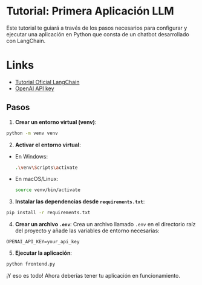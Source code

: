 # Tutorial: Primera Aplicación LLM

Este tutorial te guiará a través de los pasos necesarios para configurar y ejecutar una aplicación en Python que consta de un chatbot desarrollado con LangChain.

# Links

- [Tutorial Oficial LangChain](https://python.langchain.com/docs/tutorials/llm_chain/)
- [OpenAI API key](https://platform.openai.com/)

## Pasos

1. **Crear un entorno virtual (venv)**:

```bash
python -m venv venv
```

2. **Activar el entorno virtual**:

- En Windows:
  ```bash
  .\venv\Scripts\activate
  ```
- En macOS/Linux:
  ```bash
  source venv/bin/activate
  ```

3. **Instalar las dependencias desde `requirements.txt`**:

```bash
pip install -r requirements.txt
```

4. **Crear un archivo `.env`**:
   Crea un archivo llamado `.env` en el directorio raíz del proyecto y añade las variables de entorno necesarias:

```env
OPENAI_API_KEY=your_api_key
```

5. **Ejecutar la aplicación**:

```bash
python frontend.py
```

¡Y eso es todo! Ahora deberías tener tu aplicación en funcionamiento.

